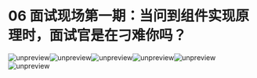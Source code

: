 # 06 面试现场第一期：当问到组件实现原理时，面试官是在刁难你吗？

![unpreview](assets/0c5237f2bfd702bbb19423d36fafe4e7.jpg)![unpreview](assets/3d6b93bdf72be3826c9be626b19f0308.jpg)![unpreview](assets/a04a123eebb754cb04c3c055c47400db.jpg)![unpreview](assets/d6a832cc3fe1284e6274c1d43f44067a.jpg)![unpreview](assets/b963b7e55dd6c3cf1fb3340ffb233fda.jpg)![unpreview](assets/69f89c4662d71b1e434a85ba89ff87fe.jpg)
